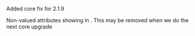 Added core fix for 2.1.9

Non-valued attributes showing in . This may be removed when we do the next core upgrade